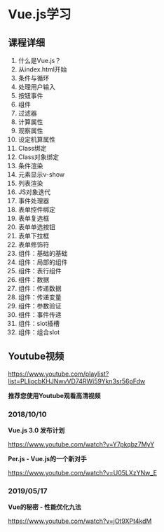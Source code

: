 Vue.js学习
========

## 课程详细

01. 什么是Vue.js？
02. 从index.html开始
03. 条件与循环
04. 处理用户输入
05. 按钮事件
06. 组件
07. 过滤器
08. 计算属性
09. 观察属性
10. 设定机算属性
11. Class绑定
12. Class对象绑定
13. 条件渲染
14. 元素显示v-show
15. 列表渲染
16. JS对象迭代
17. 事件处理器
18. 表单控件绑定
19. 表单复选框
20. 表单单选按钮
21. 表单下拉框
22. 表单修饰符
23. 组件：基础的基础
24. 组件：局部的组件
25. 组件：表行组件
26. 组件：数据
27. 组件：传递数据
28. 组件：传递变量
29. 组件：参数验证
30. 组件：事件传递
31. 组件：slot插槽
32. 组件：组合slot

## Youtube视频

https://www.youtube.com/playlist?list=PLliocbKHJNwvVD74RWi59Ykn3sr56pFdw

**推荐您使用Youtube观看高清视频**

### 2018/10/10

**Vue.js 3.0 发布计划**

https://www.youtube.com/watch?v=Y7pkqbz7MyY

**Per.js - Vue.js的一个新对手**

https://www.youtube.com/watch?v=U05LXzYNw_E

### 2019/05/17

**Vue的秘密 - 性能优化九法**

https://www.youtube.com/watch?v=jOt9XPt4kdM

